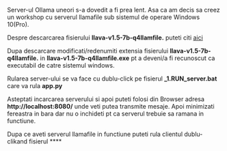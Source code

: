 Server-ul Ollama uneori s-a dovedit a fi prea lent. Asa ca am decis sa creez un workshop cu serverul llamafile sub sistemul de operare Windows 10(Pro).

Despre descarcarea fisierului **llava-v1.5-7b-q4llamfile.** puteti citi [aici](https://python.langchain.com/v0.2/docs/integrations/llms/llamafile/)

Dupa descarcare modificati/redenumiti extensia fisierului **llava-v1.5-7b-q4llamfile.** in **llava-v1.5-7b-q4llamfile.exe** pt a deveni/a fi recunoscut ca executabil de catre sistemul windows.

Rularea server-ului se va face cu dublu-click pe fisierul **_1.RUN_server.bat** care va rula **app.py**

Asteptati incarcarea serverului si apoi puteti folosi din Browser adresa **http://localhost:8080/** unde veti putea transmite mesaje. Apoi minimizati fereastra in bara dar nu o inchideti pt ca serverul trebuie sa ramana in functiune.

Dupa ce aveti serverul llamafile in functiune puteti rula clientul dublu-clikand fisierul ****


